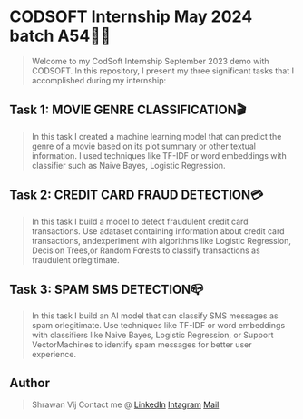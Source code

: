 # CODSOFT Internship May 2024 batch A54🧑‍💻
>Welcome to my CodSoft Internship September 2023 demo with CODSOFT.
In this repository, I present my three significant tasks that I accomplished during my internship:
## Task 1: MOVIE GENRE CLASSIFICATION🎬
>In this task I created a machine learning model that can predict the genre of a movie based on its plot summary or other textual information. I used techniques like TF-IDF or word embeddings with classifier such as Naive Bayes, Logistic Regression.

## Task 2: CREDIT CARD FRAUD DETECTION💳
>In this task I build a model to detect fraudulent credit card transactions. Use adataset containing information about credit card transactions, andexperiment with algorithms like Logistic Regression, Decision Trees,or Random Forests to classify transactions as fraudulent orlegitimate.

## Task 3: SPAM SMS DETECTION📪
>In this task I build an AI model that can classify SMS messages as spam orlegitimate. Use techniques like TF-IDF or word embeddings with classifiers like Naive Bayes, Logistic Regression, or Support VectorMachines to identify spam messages for better user experience.

## Author
>Shrawan Vij
Contact me @ [LinkedIn](www.linkedin.com/in/shrawanvij)   [Intagram](https://www.instagram.com/shrawanvij/)   [Mail](sharwanvij211@gmail.com)

